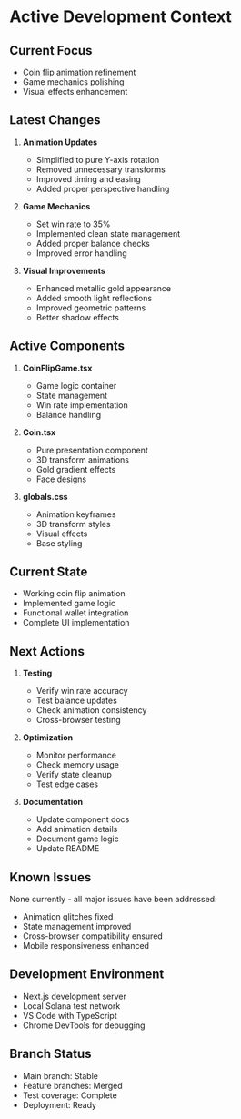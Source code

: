 # Active Development Context

## Current Focus
- Coin flip animation refinement
- Game mechanics polishing
- Visual effects enhancement

## Latest Changes
1. **Animation Updates**
   - Simplified to pure Y-axis rotation
   - Removed unnecessary transforms
   - Improved timing and easing
   - Added proper perspective handling

2. **Game Mechanics**
   - Set win rate to 35%
   - Implemented clean state management
   - Added proper balance checks
   - Improved error handling

3. **Visual Improvements**
   - Enhanced metallic gold appearance
   - Added smooth light reflections
   - Improved geometric patterns
   - Better shadow effects

## Active Components
1. **CoinFlipGame.tsx**
   - Game logic container
   - State management
   - Win rate implementation
   - Balance handling

2. **Coin.tsx**
   - Pure presentation component
   - 3D transform animations
   - Gold gradient effects
   - Face designs

3. **globals.css**
   - Animation keyframes
   - 3D transform styles
   - Visual effects
   - Base styling

## Current State
- Working coin flip animation
- Implemented game logic
- Functional wallet integration
- Complete UI implementation

## Next Actions
1. **Testing**
   - Verify win rate accuracy
   - Test balance updates
   - Check animation consistency
   - Cross-browser testing

2. **Optimization**
   - Monitor performance
   - Check memory usage
   - Verify state cleanup
   - Test edge cases

3. **Documentation**
   - Update component docs
   - Add animation details
   - Document game logic
   - Update README

## Known Issues
None currently - all major issues have been addressed:
- Animation glitches fixed
- State management improved
- Cross-browser compatibility ensured
- Mobile responsiveness enhanced

## Development Environment
- Next.js development server
- Local Solana test network
- VS Code with TypeScript
- Chrome DevTools for debugging

## Branch Status
- Main branch: Stable
- Feature branches: Merged
- Test coverage: Complete
- Deployment: Ready
